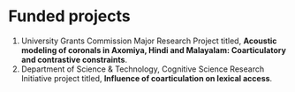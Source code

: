 # Funded projects
1. University Grants Commission Major Research Project titled, **Acoustic modeling of coronals in Axomiya, Hindi and Malayalam: Coarticulatory and contrastive constraints**.
2. Department of Science & Technology, Cognitive Science Research Initiative project titled, **Influence of coarticulation on lexical access**.
